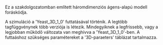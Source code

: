 Ez a szakdolgozatomban említett háromdimenziós ágens-alapú modell foráskódja.

A szimuláció a 'Yeast_3D_1_0' futtatásával történik.
A legtöbb tagfüggvénynek több verziója is létezik. 
Mindegyiknek a legfrissebb, vagy a legjobban működő változata van meghívva a 'Yeast_3D_1_0'-ben.
A futtaáshoz szükséges paramétereket a '3D-paraeters' táblázat tartalmazza.
